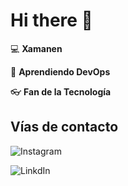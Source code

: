 # Hi there 👋

:computer: **Xamanen**

:pencil: **Aprendiendo DevOps**

:eyeglasses: **Fan de la Tecnología**

## Vías de contacto

![Instagram](https://www.instagram.com/francisco.jalaf/ "Perfil de Instagram")

![LinkdIn](www.linkedin.com/in/fjalaf "Perfil de LinkdIn")
